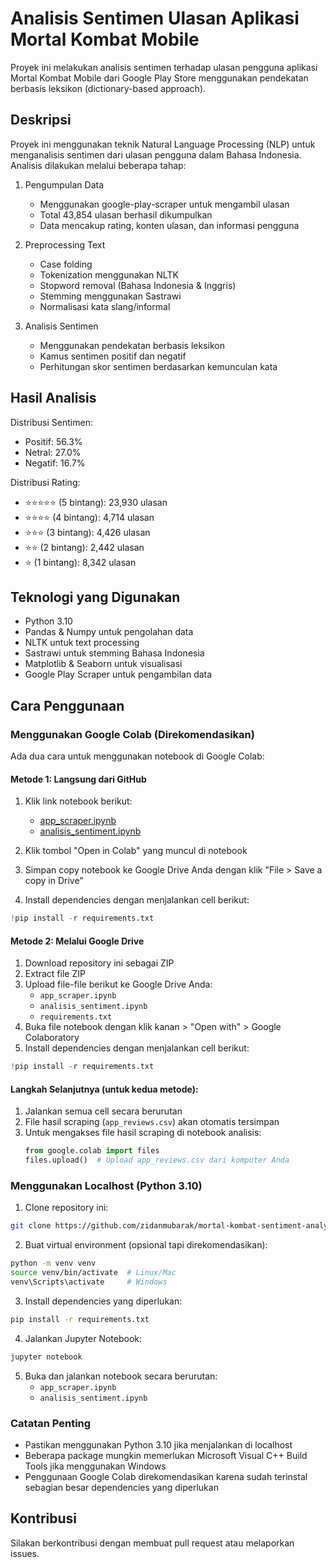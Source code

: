 # Analisis Sentimen Ulasan Aplikasi Mortal Kombat Mobile

Proyek ini melakukan analisis sentimen terhadap ulasan pengguna aplikasi Mortal Kombat Mobile dari Google Play Store menggunakan pendekatan berbasis leksikon (dictionary-based approach).

## Deskripsi

Proyek ini menggunakan teknik Natural Language Processing (NLP) untuk menganalisis sentimen dari ulasan pengguna dalam Bahasa Indonesia. Analisis dilakukan melalui beberapa tahap:

1. Pengumpulan Data

   - Menggunakan google-play-scraper untuk mengambil ulasan
   - Total 43,854 ulasan berhasil dikumpulkan
   - Data mencakup rating, konten ulasan, dan informasi pengguna

2. Preprocessing Text

   - Case folding
   - Tokenization menggunakan NLTK
   - Stopword removal (Bahasa Indonesia & Inggris)
   - Stemming menggunakan Sastrawi
   - Normalisasi kata slang/informal

3. Analisis Sentimen
   - Menggunakan pendekatan berbasis leksikon
   - Kamus sentimen positif dan negatif
   - Perhitungan skor sentimen berdasarkan kemunculan kata

## Hasil Analisis

Distribusi Sentimen:

- Positif: 56.3%
- Netral: 27.0%
- Negatif: 16.7%

Distribusi Rating:

- ⭐⭐⭐⭐⭐ (5 bintang): 23,930 ulasan
- ⭐⭐⭐⭐ (4 bintang): 4,714 ulasan
- ⭐⭐⭐ (3 bintang): 4,426 ulasan
- ⭐⭐ (2 bintang): 2,442 ulasan
- ⭐ (1 bintang): 8,342 ulasan

## Teknologi yang Digunakan

- Python 3.10
- Pandas & Numpy untuk pengolahan data
- NLTK untuk text processing
- Sastrawi untuk stemming Bahasa Indonesia
- Matplotlib & Seaborn untuk visualisasi
- Google Play Scraper untuk pengambilan data

## Cara Penggunaan

### Menggunakan Google Colab (Direkomendasikan)

Ada dua cara untuk menggunakan notebook di Google Colab:

#### Metode 1: Langsung dari GitHub

1. Klik link notebook berikut:
    - [app_scraper.ipynb](https://colab.research.google.com/github/zidanmubarak/mortal-kombat-sentiment-analysis/blob/main/app_scraper.ipynb)
    - [analisis_sentiment.ipynb](https://colab.research.google.com/github/zidanmubarak/mortal-kombat-sentiment-analysis/blob/main/analisis_sentiment.ipynb)

2. Klik tombol "Open in Colab" yang muncul di notebook
3. Simpan copy notebook ke Google Drive Anda dengan klik "File > Save a copy in Drive"
4. Install dependencies dengan menjalankan cell berikut:

```python
!pip install -r requirements.txt
```

#### Metode 2: Melalui Google Drive

1. Download repository ini sebagai ZIP
2. Extract file ZIP
3. Upload file-file berikut ke Google Drive Anda:
   - `app_scraper.ipynb`
   - `analisis_sentiment.ipynb`
   - `requirements.txt`
4. Buka file notebook dengan klik kanan > "Open with" > Google Colaboratory
5. Install dependencies dengan menjalankan cell berikut:

```python
!pip install -r requirements.txt
```

#### Langkah Selanjutnya (untuk kedua metode):

1. Jalankan semua cell secara berurutan
2. File hasil scraping (`app_reviews.csv`) akan otomatis tersimpan
3. Untuk mengakses file hasil scraping di notebook analisis:
   ```python
   from google.colab import files
   files.upload()  # Upload app_reviews.csv dari komputer Anda
   ```

### Menggunakan Localhost (Python 3.10)

1. Clone repository ini:

```bash
git clone https://github.com/zidanmubarak/mortal-kombat-sentiment-analysis.git
```

2. Buat virtual environment (opsional tapi direkomendasikan):

```bash
python -m venv venv
source venv/bin/activate  # Linux/Mac
venv\Scripts\activate     # Windows
```

3. Install dependencies yang diperlukan:

```bash
pip install -r requirements.txt
```

4. Jalankan Jupyter Notebook:

```bash
jupyter notebook
```

5. Buka dan jalankan notebook secara berurutan:
   - `app_scraper.ipynb`
   - `analisis_sentiment.ipynb`

### Catatan Penting

- Pastikan menggunakan Python 3.10 jika menjalankan di localhost
- Beberapa package mungkin memerlukan Microsoft Visual C++ Build Tools jika menggunakan Windows
- Penggunaan Google Colab direkomendasikan karena sudah terinstal sebagian besar dependencies yang diperlukan

## Kontribusi

Silakan berkontribusi dengan membuat pull request atau melaporkan issues.